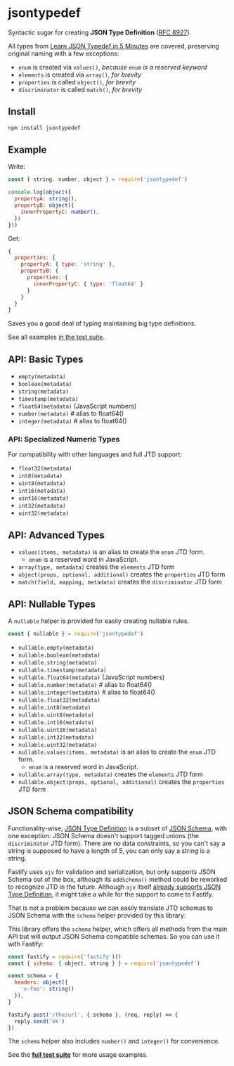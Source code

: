 # jsontypedef

Syntactic sugar for creating **JSON Type Definition** ([RFC 8927](https://jsontypedef.com/)).

All types from [Learn JSON Typedef in 5 Minutes](https://jsontypedef.com/docs/jtd-in-5-minutes/) are covered, preserving original naming with a few exceptions: 

- `enum` is created via `values()`, _because `enum` is a reserved keyword_
- `elements` is created via `array()`, _for brevity_
- `properties` is called `object()`, _for brevity_
- `discriminator` is called `match()`, _for brevity_

## Install

```bash
npm install jsontypedef
```

## Example

Write:

```js
const { string, number, object } = require('jsontypedef')

console.log(object({
  propertyA: string(),
  propertyB: object({
    innerPropertyC: number(),
  })
}))
```

Get:

```js
{
  properties: {
    propertyA: { type: 'string' },
    propertyB: {
      properties: {
        innerPropertyC: { type: 'float64' }
      }
    }
  }
}
```

Saves you a good deal of typing maintaining big type definitions.

See all examples [in the test suite](https://github.com/galvez/jsontypedef/blob/main/test.js).

## API: Basic Types

- `empty(metadata)`
- `boolean(metadata)`
- `string(metadata)`
- `timestamp(metadata)`
- `float64(metadata)` (JavaScript numbers)
- `number(metadata)` # alias to float64()
- `integer(metadata)` # alias to float64()

### API: Specialized Numeric Types

For compatibility with other languages and full JTD support:

- `float32(metadata)`
- `int8(metadata)`
- `uint8(metadata)`
- `int16(metadata)`
- `uint16(metadata)`
- `int32(metadata)`
- `uint32(metadata)`

## API: Advanced Types

- `values(items, metadata)` is an alias to create the `enum` JTD form.
  - `enum` is a reserved word in JavaScript.
- `array(type, metadata)` creates the `elements` JTD form
- `object(props, optional, additional)` creates the `properties` JTD form
- `match(field, mapping, metadata)` creates the `discriminator` JTD form

## API: Nullable Types

A `nullable` helper is provided for easily creating nullable rules.

```js
const { nullable } = require('jsontypedef')
```

- `nullable.empty(metadata)`
- `nullable.boolean(metadata)`
- `nullable.string(metadata)`
- `nullable.timestamp(metadata)`
- `nullable.float64(metadata)` (JavaScript numbers)
- `nullable.number(metadata)` # alias to float64()
- `nullable.integer(metadata)` # alias to float64()
- `nullable.float32(metadata)`
- `nullable.int8(metadata)`
- `nullable.uint8(metadata)`
- `nullable.int16(metadata)`
- `nullable.uint16(metadata)`
- `nullable.int32(metadata)`
- `nullable.uint32(metadata)`
- `nullable.values(items, metadata)` is an alias to create the `enum` JTD form.
  - `enum` is a reserved word in JavaScript.
- `nullable.array(type, metadata)` creates the `elements` JTD form
- `nullable.object(props, optional, additional)` creates the `properties` JTD form


## JSON Schema compatibility

Functionality-wise, [JSON Type Definition](https://jsontypedef.com/) is a subset of [JSON Schema](https://json-schema.org/), with one exception: JSON Schema doesn't support tagged unions (the `discriminator` JTD form). There are no data constraints, so you can't say a string is supposed to have a length of 5, you can only say a string is a string. 

Fastify uses `ajv` for validation and serialization, but only supports JSON Schema out of the box, although its `addSchema()` method could be reworked to recognize JTD in the future. Although `ajv` itself [already supports JSON Type Definition](https://github.com/ajv-validator/ajv/blob/master/docs/json-type-definition.md), it might take a while for the support to come to Fastify.

That is not a problem because we can easily translate JTD schemas to JSON Schema with the `schema` helper provided by this library:

This library offers the `schema` helper, which offers all methods from the main API but will output JSON Schema compatible schemas. So you can use it with Fastify:

```js
const fastify = require('fastify')()
const { schema: { object, string } } = require('jsontypedef')

const schema = {
  headers: object({
    'x-foo': string()
  }),
}

fastify.post('/the/url', { schema }, (req, reply) => {
  reply.send('ok')
})
```

The `schema` helper also includes `number()` and `integer()` for convenience.

See the [**full test suite**](https://github.com/galvez/jsontypedef/tree/main/test) for more usage examples.

